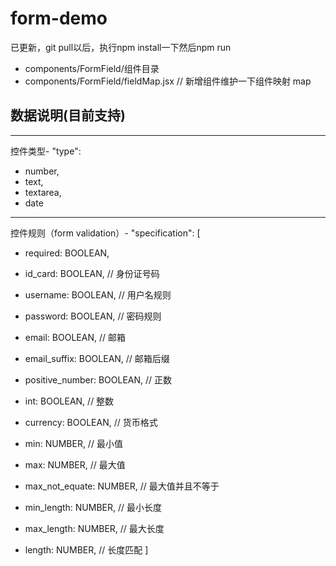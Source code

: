 # form-demo

已更新，git pull以后，执行npm install一下然后npm run

- components/FormField/组件目录
- components/FormField/fieldMap.jsx  // 新增组件维护一下组件映射 map


## 数据说明(目前支持)

------------------------------------------------
控件类型- "type":
- number,
- text,
- textarea,
- date

------------------------------------------------
控件规则（form validation）- "specification":
[
- required: BOOLEAN,
- id_card: BOOLEAN,         // 身份证号码
- username: BOOLEAN,        // 用户名规则
- password: BOOLEAN,        // 密码规则
- email: BOOLEAN,           // 邮箱
- email_suffix: BOOLEAN,    // 邮箱后缀
- positive_number: BOOLEAN, // 正数
- int: BOOLEAN,             // 整数
- currency: BOOLEAN,        // 货币格式

- min: NUMBER,              // 最小值
- max: NUMBER,              // 最大值
- max_not_equate: NUMBER,   // 最大值并且不等于
- min_length: NUMBER,       // 最小长度
- max_length: NUMBER,       // 最大长度
- length: NUMBER,           // 长度匹配
]

